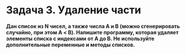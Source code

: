 # Задача 3. Удаление части
**Дан список из N чисел, а также числа А и В (можно сгенерировать случайно, при этом А < B). Напишите программу, которая удаляет элементы списка с индексами от А до В. Не используйте дополнительные переменные и методы списков.**
